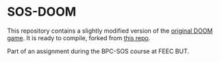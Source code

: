 # SOS-DOOM

This repository contains a slightly modified version of the [original DOOM game](https://github.com/id-Software/DOOM).
It is ready to compile, forked from [this repo](https://github.com/lunkums/DOOM_fixed). 

Part of an assignment during the BPC-SOS course at FEEC BUT.
